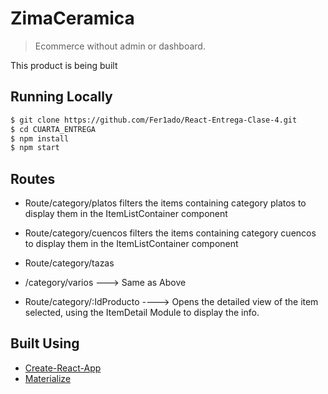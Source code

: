 # ZimaCeramica

> Ecommerce without admin or dashboard.

This product is being built

## Running Locally

```bash
$ git clone https://github.com/Fer1ado/React-Entrega-Clase-4.git
$ cd CUARTA_ENTREGA
$ npm install
$ npm start
```

## Routes

- Route/category/platos filters the items containing category platos to display them in the ItemListContainer component

- Route/category/cuencos filters the items containing category cuencos to display them in the ItemListContainer component

- Route/category/tazas
- /category/varios ---> Same as Above

- Route/category/:IdProducto ----> Opens the detailed view of the item selected, using the ItemDetail Module to display the info.

## Built Using

- [Create-React-App](https://create-react-app.dev/)
- [Materialize](https://materializecss.com/)
